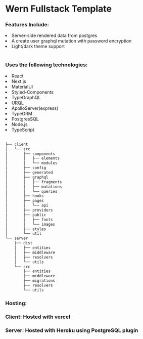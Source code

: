 <h1>Wern Fullstack Template</h1>
<h3>Features Include:</h3>
<li>Server-side rendered data from postgres</li>
<li>A create user graphql mutation with password encryption</li>
<li>Light/dark theme support</li>
<br>

<h3>Uses the following technologies:</h3>
<li>React</li>
<li>Next.js</li>
<li>MaterialUI</li>
<li>Styled-Components</li>
<li>TypeGraphQL</li>
<li>URQL</li>
<li>ApolloServer(express)</li>
<li>TypeORM</li>
<li>PostgresSQL</li>
<li>Node.js</li>
<li>TypeScript</li>
<br>

```bash
├── client
│   └── src
│       ├── components
│       │   ├── elements
│       │   └── modules
│       ├── config
│       ├── generated
│       ├── graphql
│       │   ├── fragments
│       │   ├── mutations
│       │   └── queries
│       ├── hooks
│       ├── pages
│       │   └── api
│       ├── providers
│       ├── public
│       │   ├── fonts
│       │   └── images
│       ├── styles
│       └── util
└── server
    ├── dist
    │   ├── entities
    │   ├── middleware
    │   ├── resolvers
    │   └── utils
    └── src
        ├── entities
        ├── middleware
        ├── migrations
        ├── resolvers
        └── utils
```

<h3>Hosting:</h3>
<h3>Client</b>: Hosted with vercel</h3>
<h3>Server: Hosted with Heroku using PostgreSQL plugin</h3>
